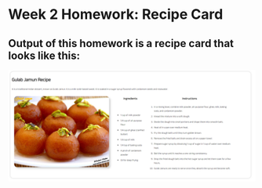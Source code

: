 # Week 2 Homework: Recipe Card

## Output of this homework is a recipe card that looks like this:

![Recipe Card](output.png)

